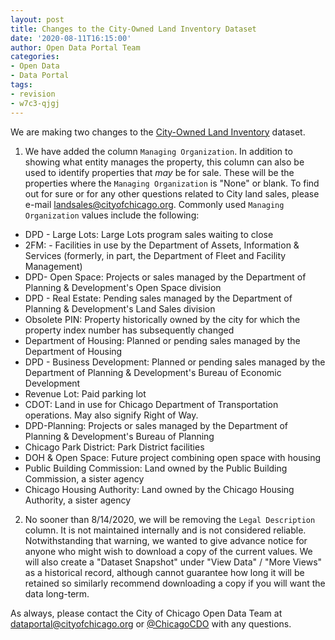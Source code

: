 ```yaml
---
layout: post
title: Changes to the City-Owned Land Inventory Dataset
date: '2020-08-11T16:15:00'
author: Open Data Portal Team
categories:
- Open Data
- Data Portal
tags:
- revision
- w7c3-qjgj
---
```

We are making two changes to the [City-Owned Land Inventory](https://data.cityofchicago.org/d/aksk-kvfp) dataset.

1.  We have added the column `Managing Organization`. In addition to showing what entity manages the property, this column can also be used to identify properties that *may* be for sale. These will be the properties where the `Managing Organization` is "None" or blank. To find out for sure or for any other questions related to City land sales, please e-mail [landsales@cityofchicago.org](mailto:landsales@cityofchicago.org). Commonly used `Managing Organization` values include the following:

* DPD - Large Lots: Large Lots program sales waiting to close
* 2FM: - Facilities in use by the Department of Assets, Information & Services (formerly, in part, the Department of Fleet and Facility Management)
* DPD- Open Space: Projects or sales managed by the Department of Planning & Development's Open Space division
* DPD - Real Estate: Pending sales managed by the Department of Planning & Development's Land Sales division
* Obsolete PIN: Property historically owned by the city for which the property index number has subsequently changed
* Department of Housing: Planned or pending sales managed by the Department of Housing
* DPD - Business Development: Planned or pending sales managed by the Department of Planning & Development's Bureau of Economic Development
* Revenue Lot: Paid parking lot
* CDOT: Land in use for Chicago Department of Transportation operations. May also signify Right of Way.
* DPD-Planning: Projects or sales managed by the Department of Planning & Development's Bureau of Planning
* Chicago Park District: Park District facilities
* DOH & Open Space: Future project combining open space with housing
* Public Building Commission: Land owned by the Public Building Commission, a sister agency
* Chicago Housing Authority: Land owned by the Chicago Housing Authority, a sister agency

2. No sooner than 8/14/2020, we will be removing the `Legal Description` column. It is not maintained internally and is not considered reliable. Notwithstanding that warning, we wanted to give advance notice for anyone who might wish to download a copy of the current values. We will also create a "Dataset Snapshot" under "View Data" / "More Views" as a historical record, although cannot guarantee how long it will be retained so similarly recommend downloading a copy if you will want the data long-term.

As always, please contact the City of Chicago Open Data Team at [dataportal@cityofchicago.org](mailto:dataportal@cityofchicago.org) or [@ChicagoCDO](https://twitter.com/ChicagoCDO) with any questions.
